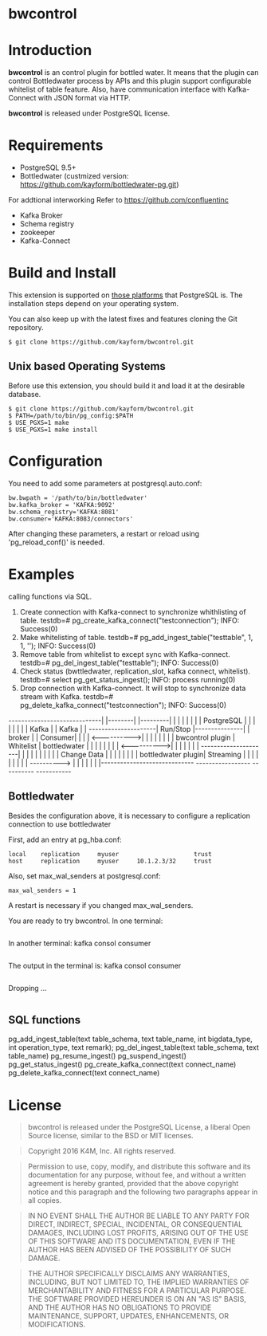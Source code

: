 # bwcontrol

Introduction
============

**bwcontrol** is an control plugin for bottled water. It means that the plugin can control Bottledwater process by APIs and this plugin support configurable whitelist of table feature. Also, have communication interface with Kafka-Connect with JSON format via HTTP.

**bwcontrol** is released under PostgreSQL license.



Requirements
============

* PostgreSQL 9.5+
* Bottledwater (custmized version: https://github.com/kayform/bottledwater-pg.git)

For addtional interworking
Refer to https://github.com/confluentinc

* Kafka Broker
* Schema registry
* zookeeper
* Kafka-Connect

Build and Install
=================

This extension is supported on [those platforms](http://www.postgresql.org/docs/current/static/supported-platforms.html) that PostgreSQL is. The installation steps depend on your operating system.

You can also keep up with the latest fixes and features cloning the Git repository.

```
$ git clone https://github.com/kayform/bwcontrol.git
```

Unix based Operating Systems
----------------------------

Before use this extension, you should build it and load it at the desirable database.

```
$ git clone https://github.com/kayform/bwcontrol.git
$ PATH=/path/to/bin/pg_config:$PATH
$ USE_PGXS=1 make
$ USE_PGXS=1 make install
```

Configuration
=============

You need to add some  parameters at postgresql.auto.conf:

```
bw.bwpath = '/path/to/bin/bottledwater'
bw.kafka_broker = 'KAFKA:9092'
bw.schema_registry='KAFKA:8081'
bw.consumer='KAFKA:8083/connectors'
```

After changing these parameters, a restart or reload using 'pg_reload_conf()' is needed.

Examples
========

calling functions via SQL.
1. Create connection with Kafka-connect to synchronize whithlisting of table.
	testdb=# pg_create_kafka_connect("testconnection");
	INFO:  Success(0)
2. Make whitelisting of table.
	testdb=# pg_add_ingest_table("testtable", 1, 1, '');
	INFO:  Success(0)
3. Remove table from whitelist to except sync with Kafka-connect.
	testdb=# pg_del_ingest_table("testtable");
	INFO:  Success(0)
4. Check status (bwttledwater, replication_slot, kafka connect, whitelist).
	testdb=# select pg_get_status_ingest();
	INFO:  process running(0)
5. Drop connection with Kafka-connect. It will stop to synchronize data stream with Kafka.
	testdb=# pg_delete_kafka_connect("testconnection");
	INFO:  Success(0)


 -----------------------------|									|--------|	|---------|
 |                            |    								|        |  |         |
 |  PostgreSQL                |                                 |        |  |         |
 |                            |                                 | Kafka  |  | Kafka   |
 |		 ---------------------|  Run/Stop   |---------------|   | broker |  | Consumer|
 |		 |                    | <---------->|               |   |        |  |         |
 |       | bwcontrol plugin   |  Whitelist  | bottledwater  |   |        |  |         |
 |       |                    | <---------->|               |   |        |  |         |
 |		 ---------------------|			    |               |   |        |  |         |
 |       |                    | Change Data |               |   |		 |  |		  |
 |       | bottledwater plugin|  Streaming  |               |   |        |  |         |
 |       |                    | ----------> |               |   |        |  |         |
 |-----------------------------	 		    -----------------   ----------  -----------



Bottledwater
--------------

Besides the configuration above, it is necessary to configure a replication connection to use bottledwater

First, add an entry at pg_hba.conf:

```
local    replication     myuser                     trust
host     replication     myuser     10.1.2.3/32     trust
```

Also, set max_wal_senders at postgresql.conf:

```
max_wal_senders = 1
```

A restart is necessary if you changed max_wal_senders.

You are ready to try bwcontrol. In one terminal:

```
```

In another terminal: kafka consol consumer

```
```

The output in the terminal is: kafka consol consumer

```
```

Dropping ...

```
```

SQL functions
-------------

pg_add_ingest_table(text table_schema, text table_name, int bigdata_type, int operation_type, text remark);
pg_del_ingest_table(text table_schema, text table_name)
pg_resume_ingest()
pg_suspend_ingest()
pg_get_status_ingest()
pg_create_kafka_connect(text connect_name)
pg_delete_kafka_connect(text connect_name)

License
=======
> bwcontrol is released under the PostgreSQL License, a liberal Open Source license, similar to the BSD or MIT licenses.

> Copyright 2016 K4M, Inc. All rights reserved.

> Permission to use, copy, modify, and distribute this software and its documentation for any purpose, without fee, and without a written agreement is hereby granted, provided that the above copyright notice and this paragraph and the following two paragraphs appear in all copies.

> IN NO EVENT SHALL THE AUTHOR BE LIABLE TO ANY PARTY FOR DIRECT, INDIRECT, SPECIAL, INCIDENTAL, OR CONSEQUENTIAL DAMAGES, INCLUDING LOST PROFITS, ARISING OUT OF THE USE OF THIS SOFTWARE AND ITS DOCUMENTATION, EVEN IF THE AUTHOR HAS BEEN ADVISED OF THE POSSIBILITY OF SUCH DAMAGE.

> THE AUTHOR SPECIFICALLY DISCLAIMS ANY WARRANTIES, INCLUDING, BUT NOT LIMITED TO, THE IMPLIED WARRANTIES OF MERCHANTABILITY AND FITNESS FOR A PARTICULAR PURPOSE. THE SOFTWARE PROVIDED HEREUNDER IS ON AN "AS IS" BASIS, AND THE AUTHOR HAS NO OBLIGATIONS TO PROVIDE MAINTENANCE, SUPPORT, UPDATES, ENHANCEMENTS, OR MODIFICATIONS.

>
